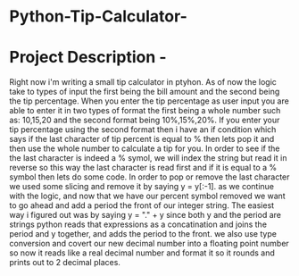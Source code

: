# Python-Tip-Calculator-


# Project Description -   
Right now i'm writing a small tip calculator in ptyhon. As of now the logic take to types of input the first being the bill amount and the second being the tip percentage. When you enter the tip percentage as user input you are able to enter it in two types of format the first being a whole number such as: 10,15,20 and the second format being 10%,15%,20%. If you enter your tip percentage using the second format then i have an if condition which says if the last character of tip percent is equal to % then lets pop it and then use the whole number to calculate a tip for you. In order to see if the the last character is indeed a % symol, we will index the string but read it in reverse so this way the last character is read first and if it is equal to a % symbol then lets do some code.  In order to pop or remove the last character we used some slicing and remove it by saying y = y[:-1]. as we continue with the logic, and now that we have our percent symbol removed we want to go ahead and add a period the front of our integer string. The easiest way i figured out was by saying y = "." + y since both y and the period are strings python reads that expressions as a concatination and joins the period and y together, and adds the period to the front. we also use type conversion and covert our new decimal number into a floating point number so now it reads like a real decimal number and format it so it rounds and prints out to 2 decimal places. 
